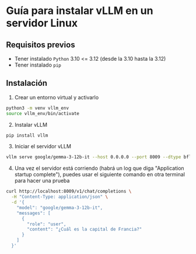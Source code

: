 # Guía para instalar vLLM en un servidor Linux

## Requisitos previos

- Tener instalado `Python` 3.10 <= 3.12 (desde la 3.10 hasta la 3.12)
- Tener instalado `pip`

## Instalación

1. Crear un entorno virtual y activarlo

```bash
python3 -m venv vllm_env
source vllm_env/bin/activate
```

2. Instalar vLLM

```bash
pip install vllm
```

3. Iniciar el servidor vLLM

```bash
vllm serve google/gemma-3-12b-it --host 0.0.0.0 --port 8009 --dtype bfloat16 --max-model-len 15000 --max-num-seqs 3
```

4. Una vez el servidor está corriendo (habrá un log que diga "Application startup complete"), puedes usar el siguiente comando en otra terminal para hacer una prueba

```bash
curl http://localhost:8009/v1/chat/completions \
  -H "Content-Type: application/json" \
  -d '{
    "model": "google/gemma-3-12b-it",
    "messages": [
      {
        "role": "user",
        "content": "¿Cuál es la capital de Francia?"
      }
    ]
  }'

```
